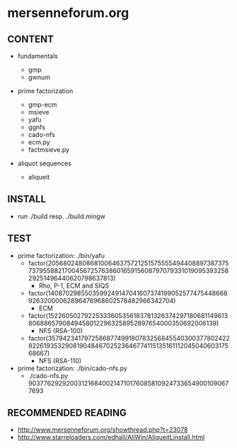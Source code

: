 # mersenneforum.org

## CONTENT

* fundamentals
  * gmp
  * gwnum

* prime factorization
  * gmp-ecm
  * msieve
  * yafu
  * ggnfs
  * cado-nfs
  * ecm.py
  * factmsieve.py

* aliquot sequences
  * aliqueit

## INSTALL

* run ./build resp. ./build.mingw

## TEST

* prime factorization: ./bin/yafu
  * factor(2056802480868100646375721251575555494408897387375737955882170045672576386016591560879707933101909539325829251496440620798637813)
    * Rho, P-1, ECM and SIQS
  * factor(140870298550359924914704160737419905257747544866892632000062896476968602578482966342704)
    * ECM
  * factor(1522605027922533360535618378132637429718068114961380688657908494580122963258952897654000350692006139)
    * NFS (RSA-100)
  * factor(35794234179725868774991807832568455403003778024228226193532908190484670252364677411513516111204504060317568667)
    * NFS (RSA-110)
* prime factorization: ./bin/cado-nfs.py
  * ./cado-nfs.py 90377629292003121684002147101760858109247336549001090677693

## RECOMMENDED READING

* http://www.mersenneforum.org/showthread.php?t=23078
* http://www.starreloaders.com/edhall/AliWin/AliqueitLinstall.html
